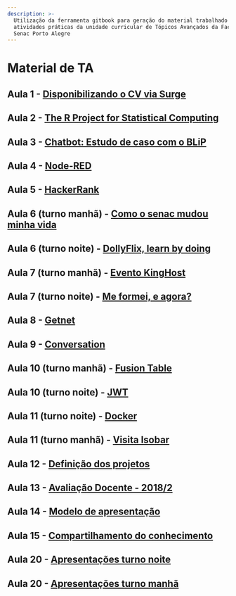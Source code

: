 ```yaml
---
description: >-
  Utilização da ferramenta gitbook para geração do material trabalhado nas
  atividades práticas da unidade curricular de Tópicos Avançados da Faculdade
  Senac Porto Alegre
---
```


# Material de TA

## Aula 1 - [Disponibilizando o CV via Surge](aula1.md)

## Aula 2 - [The R Project for Statistical Computing](the-r-project-for-statistical-computing.md)

## Aula 3 - [Chatbot: Estudo de caso com o BLiP](chatbot-estudo-de-caso-com-o-blip.md)

## Aula 4 - [Node-RED](node-red.md)

## Aula 5 - [HackerRank](hackerrank.md)

## Aula 6 \(turno manhã\) - [Como o senac mudou minha vida](como-o-senac-muda-vida.md)

## Aula 6 \(turno noite\) - [DollyFlix, learn by doing](dollyflix-learn-by-doing.md)

## Aula 7 \(turno manhã\) - [Evento KingHost](evento-kinghost.md)

## Aula 7 \(turno noite\) - [Me formei, e agora?](me-formei-e-agora.md)

## Aula 8 - [Getnet](getnet.md)

## Aula 9 - [Conversation](conversation.md)

## Aula 10 \(turno manhã\) - [Fusion Table](fusion-table.md)

## Aula 10 \(turno noite\) - [JWT](jwt.md)

## Aula 11 \(turno noite\) - [Docker](docker.md)

## Aula 11 \(turno manhã\) - [Visita Isobar](visita-isobar.md)

## Aula 12 - [Definição dos projetos](definicao-dos-projetos.md)

## Aula 13 - [Avaliação Docente - 2018/2](avaliacao-docente-2018-2.md)

## Aula 14 - [Modelo de apresentação](modelo-de-apresentacao.md)

## Aula 15 - [Compartilhamento do conhecimento](compartilhamento-do-conhecimento.md)

## Aula 20 - [Apresentações turno noite](apresentacoes-turno-noite.md)

## Aula 20 - [Apresentações turno manhã](apresentacoes-turno-manha.md)

